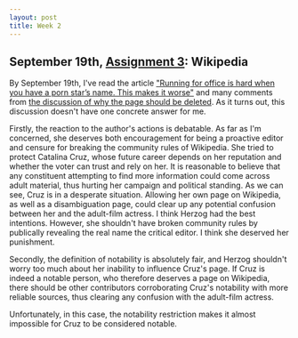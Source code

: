 ```yaml
---
layout: post
title: Week 2
---
```



## September 19th, [Assignment 3](http://www.compsci.hunter.cuny.edu/~sweiss/course_materials/cs_ossd/assignments/assignment_03_reading_about_wikipedia.pdf): Wikipedia

By September 19th, I've read the article ["Running for office is hard when you have a porn star’s name. This makes it worse"](https://qz.com/1352568/running-for-office-is-hard-when-you-have-a-porn-stars-name-this-makes-it-worse/) and many comments from [the discussion of why the page should be deleted](https://en.wikipedia.org/wiki/Wikipedia:Articles_for_deletion/Catalina_Cruz_(politician)).  As it turns out, this discussion doesn't have one concrete answer for me. 

Firstly, the reaction to the author's actions is debatable. As far as I'm concerned, she deserves both encouragement for being a proactive editor and censure for breaking the community rules of Wikipedia. She tried to protect Catalina Cruz, whose future career depends on her reputation and whether the voter can trust and rely on her. It is reasonable to believe that any constituent attempting to find more information could come across adult material, thus hurting her campaign and political standing. As we can see, Cruz is in a desperate situation. Allowing her own page on Wikipedia, as well as a disambiguation page, could clear up any potential confusion between her and the adult-film actress. I think Herzog had the best intentions. However, she shouldn't have broken community rules by publically revealing the real name the critical editor. I think she deserved her punishment. 

Secondly, the definition of notability is absolutely fair, and Herzog shouldn't worry too much about her inability to influence Cruz's page. If Cruz is indeed a notable person, who therefore deserves a page on Wikipedia, there should be other contributors corroborating Cruz's notability with more reliable sources, thus clearing any confusion with the adult-film actress.
 
Unfortunately, in this case, the notability restriction makes it almost impossible for Cruz to be considered notable.

